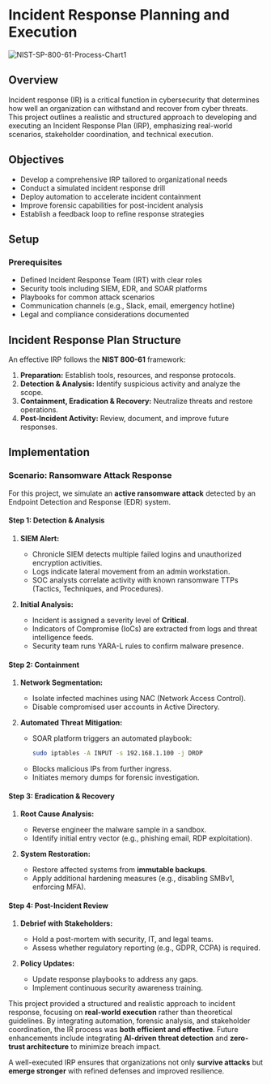 
# Incident Response Planning and Execution
![NIST-SP-800-61-Process-Chart1](https://github.com/user-attachments/assets/19b20c6e-67fe-4967-a2b5-a341cd5492f5)

## Overview
Incident response (IR) is a critical function in cybersecurity that determines how well an organization can withstand and recover from cyber threats. This project outlines a realistic and structured approach to developing and executing an Incident Response Plan (IRP), emphasizing real-world scenarios, stakeholder coordination, and technical execution. 

## Objectives
- Develop a comprehensive IRP tailored to organizational needs
- Conduct a simulated incident response drill
- Deploy automation to accelerate incident containment
- Improve forensic capabilities for post-incident analysis
- Establish a feedback loop to refine response strategies

## Setup

### Prerequisites
- Defined Incident Response Team (IRT) with clear roles
- Security tools including SIEM, EDR, and SOAR platforms
- Playbooks for common attack scenarios
- Communication channels (e.g., Slack, email, emergency hotline)
- Legal and compliance considerations documented

## Incident Response Plan Structure
An effective IRP follows the **NIST 800-61** framework:

1. **Preparation:** Establish tools, resources, and response protocols.
2. **Detection & Analysis:** Identify suspicious activity and analyze the scope.
3. **Containment, Eradication & Recovery:** Neutralize threats and restore operations.
4. **Post-Incident Activity:** Review, document, and improve future responses.

## Implementation

### Scenario: Ransomware Attack Response
For this project, we simulate an **active ransomware attack** detected by an Endpoint Detection and Response (EDR) system.

#### **Step 1: Detection & Analysis**
1. **SIEM Alert:**
   - Chronicle SIEM detects multiple failed logins and unauthorized encryption activities.
   - Logs indicate lateral movement from an admin workstation.
   - SOC analysts correlate activity with known ransomware TTPs (Tactics, Techniques, and Procedures).

2. **Initial Analysis:**
   - Incident is assigned a severity level of **Critical**.
   - Indicators of Compromise (IoCs) are extracted from logs and threat intelligence feeds.
   - Security team runs YARA-L rules to confirm malware presence.

#### **Step 2: Containment**
1. **Network Segmentation:**
   - Isolate infected machines using NAC (Network Access Control).
   - Disable compromised user accounts in Active Directory.

2. **Automated Threat Mitigation:**
   - SOAR platform triggers an automated playbook:
     ```bash
     sudo iptables -A INPUT -s 192.168.1.100 -j DROP
     ```
   - Blocks malicious IPs from further ingress.
   - Initiates memory dumps for forensic investigation.

#### **Step 3: Eradication & Recovery**
1. **Root Cause Analysis:**
   - Reverse engineer the malware sample in a sandbox.
   - Identify initial entry vector (e.g., phishing email, RDP exploitation).

2. **System Restoration:**
   - Restore affected systems from **immutable backups**.
   - Apply additional hardening measures (e.g., disabling SMBv1, enforcing MFA).

#### **Step 4: Post-Incident Review**
1. **Debrief with Stakeholders:**
   - Hold a post-mortem with security, IT, and legal teams.
   - Assess whether regulatory reporting (e.g., GDPR, CCPA) is required.

2. **Policy Updates:**
   - Update response playbooks to address any gaps.
   - Implement continuous security awareness training.


This project provided a structured and realistic approach to incident response, focusing on **real-world execution** rather than theoretical guidelines. By integrating automation, forensic analysis, and stakeholder coordination, the IR process was **both efficient and effective**. Future enhancements include integrating **AI-driven threat detection** and **zero-trust architecture** to minimize breach impact.

A well-executed IRP ensures that organizations not only **survive attacks** but **emerge stronger** with refined defenses and improved resilience.
